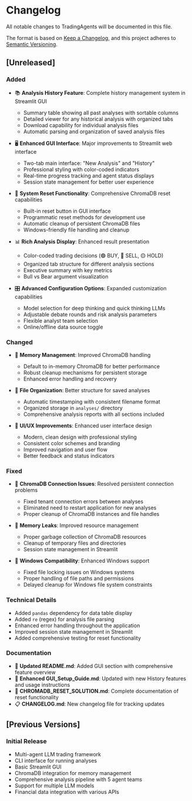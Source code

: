 # Changelog

All notable changes to TradingAgents will be documented in this file.

The format is based on [Keep a Changelog](https://keepachangelog.com/en/1.0.0/),
and this project adheres to [Semantic Versioning](https://semver.org/spec/v2.0.0.html).

## [Unreleased]

### Added
- 📚 **Analysis History Feature**: Complete history management system in Streamlit GUI
  - Summary table showing all past analyses with sortable columns
  - Detailed viewer for any historical analysis with organized tabs
  - Download capability for individual analysis files
  - Automatic parsing and organization of saved analysis files
  
- 🖥️ **Enhanced GUI Interface**: Major improvements to Streamlit web interface
  - Two-tab main interface: "New Analysis" and "History"
  - Professional styling with color-coded indicators
  - Real-time progress tracking and agent status displays
  - Session state management for better user experience
  
- 🔄 **System Reset Functionality**: Comprehensive ChromaDB reset capabilities
  - Built-in reset button in GUI interface
  - Programmatic reset methods for development use
  - Automatic cleanup of persistent ChromaDB files
  - Windows-friendly file handling and cleanup
  
- 📊 **Rich Analysis Display**: Enhanced result presentation
  - Color-coded trading decisions (🟢 BUY, 🔴 SELL, 🟡 HOLD)
  - Organized tab structure for different analysis sections
  - Executive summary with key metrics
  - Bull vs Bear argument visualization
  
- 🎛️ **Advanced Configuration Options**: Expanded customization capabilities
  - Model selection for deep thinking and quick thinking LLMs
  - Adjustable debate rounds and risk analysis parameters
  - Flexible analyst team selection
  - Online/offline data source toggle

### Changed
- 🔧 **Memory Management**: Improved ChromaDB handling
  - Default to in-memory ChromaDB for better performance
  - Robust cleanup mechanisms for persistent storage
  - Enhanced error handling and recovery
  
- 📁 **File Organization**: Better structure for saved analyses
  - Automatic timestamping with consistent filename format
  - Organized storage in `analyses/` directory
  - Comprehensive analysis reports with all sections included
  
- 🎨 **UI/UX Improvements**: Enhanced user interface design
  - Modern, clean design with professional styling
  - Consistent color schemes and branding
  - Improved navigation and user flow
  - Better feedback and status indicators

### Fixed
- 🐛 **ChromaDB Connection Issues**: Resolved persistent connection problems
  - Fixed tenant connection errors between analyses
  - Eliminated need to restart application for new analyses
  - Proper cleanup of ChromaDB instances and file handles
  
- 💾 **Memory Leaks**: Improved resource management
  - Proper garbage collection of ChromaDB resources
  - Cleanup of temporary files and directories
  - Session state management in Streamlit
  
- 🔧 **Windows Compatibility**: Enhanced Windows support
  - Fixed file locking issues on Windows systems
  - Proper handling of file paths and permissions
  - Delayed cleanup for Windows file system constraints

### Technical Details
- Added `pandas` dependency for data table display
- Added `re` (regex) for analysis file parsing
- Enhanced error handling throughout the application
- Improved session state management in Streamlit
- Added comprehensive testing for reset functionality

### Documentation
- 📖 **Updated README.md**: Added GUI section with comprehensive feature overview
- 📝 **Enhanced GUI_Setup_Guide.md**: Updated with new History features and usage instructions
- 🔧 **CHROMADB_RESET_SOLUTION.md**: Complete documentation of reset functionality
- 📋 **CHANGELOG.md**: New changelog file for tracking updates

## [Previous Versions]

### Initial Release
- Multi-agent LLM trading framework
- CLI interface for running analyses
- Basic Streamlit GUI
- ChromaDB integration for memory management
- Comprehensive analysis pipeline with 5 agent teams
- Support for multiple LLM models
- Financial data integration with various APIs 
